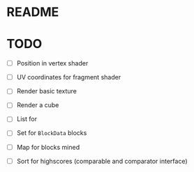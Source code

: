 # README

# TODO
- [ ] Position in vertex shader
- [ ] UV coordinates for fragment shader
- [ ] Render basic texture
- [ ] Render a cube

- [ ] List for
- [ ] Set for `BlockData` blocks
- [ ] Map for blocks mined
- [ ] Sort for highscores (comparable and comparator interface)
